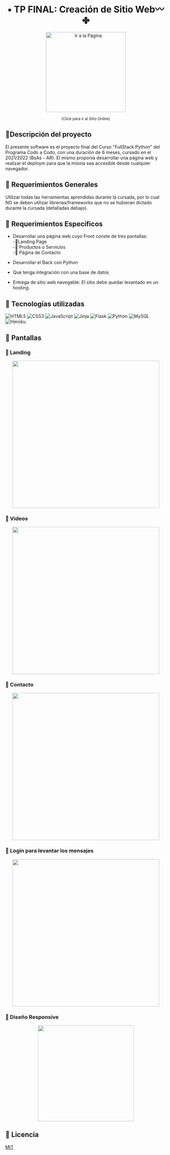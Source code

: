 <div align="center">


# ▪️ TP FINAL: Creación de Sitio Web〰️✤

<p align="center">


  <a href="https://mariana.pythonanywhere.com/"><img width="250" title="Ir a la Página" src="https://user-images.githubusercontent.com/88113403/192395694-374477fd-660c-45a8-bdc7-83292f34cdcb.jpg"></a>
  
  <small>(Click para ir al Sitio Online)</small>
</p>

</div>

## 🔵Descripción del proyecto
El presente software es el proyecto final del Curso "FullStack Python" del Programa Codo a Codo, con una duración de 6 meses, cursado en el 2021/2022 (BsAs - AR).
El mismo proponía desarrollar una página web y realizar el deploym para que la misma sea accesible desde cualquier navegador.


## 🔵 Requerimientos Generales

Utilizar todas las herramientas aprendidas durante la cursada, por lo cual NO se deben utilizar librerias/frameworks que no se hubieran dictado durante la cursada (detalladas debajo). 


## 🔵 Requerimientos Específicos

- Desarrollar una página web cuyo Front conste de tres pantallas:   
-🔸Landing Page    
-🔸 Productos o Servicios   
-🔸 Página de Contacto
 
- Desarrollar el Back con Python 
 
- Que tenga integración con una base de datos
 
- Entrega de sitio web navegable: El sitio debe quedar levantado en un hosting.

  
## 🔵 Tecnologías utilizadas

![HTML5](https://img.shields.io/badge/-HTML5-%23F11423?style=flat-square&logo=html5&logoColor=ffffff)
![CSS3](https://img.shields.io/badge/-CSS3-%231572B6?style=flat-square&logo=css3)
![JavaScript](https://img.shields.io/badge/javascript-%23323330.svg?style=flat-the-badge&logo=javascript&logoColor=%23F7DF1E)
![Jinja](https://img.shields.io/badge/jinja-white.svg?style=flat-the-badge&logo=jinja&logoColor=black)
![Flask](https://img.shields.io/badge/flask-%23000.svg?style=flat-the-badge&logo=flask&logoColor=white)
![Python](http://img.shields.io/badge/-Python-DAD031?style=flat-square&logo=python)
![MySQL](https://img.shields.io/badge/mysql-%2300f.svg?style=flat-the-badge&logo=mysql&logoColor=white)
![Heroku](https://img.shields.io/badge/-Heroku-430098?style=flat-square&logo=heroku)


## 🔵 Pantallas
### 🔸 Landing

<p align="center">
  <img width="460" src="https://user-images.githubusercontent.com/88113403/192397827-1c8211ac-f353-4183-91e9-b3d471c719ab.jpg">
</p>

### 🔸 Videos

<p align="center">
  <img width="460" src="https://user-images.githubusercontent.com/88113403/192398470-ce3b9494-41d4-470e-aa56-0bcf7c7e5d1d.jpg">
</p>

### 🔸 Contacto
<p align="center">
  <img width="460" src="https://user-images.githubusercontent.com/88113403/192398926-24192962-9933-40dd-ab89-e6426823f8c6.jpg">
</p>

### 🔸 Login para levantar los mensajes

<p align="center">
  <img width="460" src="https://user-images.githubusercontent.com/88113403/192398457-afab8f4b-4c6c-4fbb-854d-51367a533711.png">
</p>

### 🔸 Diseño Responsive

<p align="center">
  <img width="300" height="300" src="https://user-images.githubusercontent.com/88113403/192400910-82fefbc7-94c0-47f2-a95f-07c7593916a9.gif">
</p>

## 🔵 Licencia
[MIT](https://choosealicense.com/licenses/mit/)

